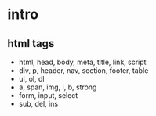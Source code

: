 # intro

## html tags
- html, head, body, meta, title, link, script
- div, p, header, nav, section, footer, table
- ul, ol, dl
- a, span, img, i, b, strong
- form, input, select
- sub, del, ins